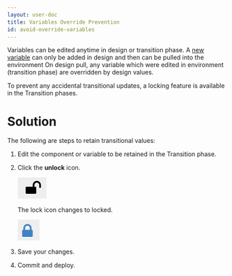 ```yaml
---
layout: user-doc
title: Variables Override Prevention
id: avoid-override-variables
---
```


Variables can be edited anytime in design or transition phase. A <a href="/documentation/user/how-to/add-a-variable.html">new variable</a> can only be added in design and then can be pulled into the environment
On design pull, any variable which were edited in environment (transition phase) are overridden by design values.

To prevent any accidental transitional updates, a locking feature is available in the Transition phases.

# Solution

The following are steps to retain transitional values:


1. Edit the component or variable to be retained in the Transition phase.
2. Click the **unlock** icon.
  
    ![Unlock](/assets/docs/local/images/unlock.png)
  
    The lock icon changes to locked.
  
    ![Lock](/assets/docs/local/images/lock.png)
    
3. Save your changes.
4. Commit and deploy.
